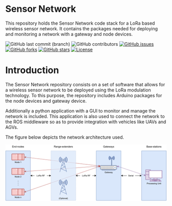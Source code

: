 # Sensor Network

This repository holds the Sensor Network code stack for a LoRa based wireless sensor network. It contains the packages needed for deploying and monitoring a network with a gateway and node devices. 

![GitHub last commit (branch)](https://img.shields.io/github/last-commit/cybaer-nova/sensor_network/master)
![GitHub contributors](https://img.shields.io/github/contributors/cybaer-nova/sensor_network)
[![GitHub issues](https://img.shields.io/github/issues/cybaer-nova/sensor_network)](https://github.com/cybaer-nova/sensor_network/issues)
[![GitHub forks](https://img.shields.io/github/forks/cybaer-nova/sensor_network)](https://github.com/cybaer-nova/sensor_network/network)
[![GitHub stars](https://img.shields.io/github/stars/cybaer-nova/sensor_network)](https://github.com/cybaer-nova/sensor_network/stargazers)
[![License](https://img.shields.io/github/license/cybaer-nova/sensor_network?color=blue)](https://github.com/cybaer-nova/sensor_network/blob/main/LICENSE)

# Introduction

The Sensor Network repository consists on a set of software that allows for a wireless sensor network to be deployed using the LoRa modulation technology. To this purpose, the repository includes Arduino packages for the node devices and gateway device.

Additionally a python application with a GUI to monitor and manage the network is included. This application is also used to connect the network to the ROS middleware so as to provide integration with vehicles like UAVs and AGVs.

The figure below depicts the network architecture used.

![WSN Architecture Diagram](assets/wsl_net_arch.png "WSN Architecture Diagram")